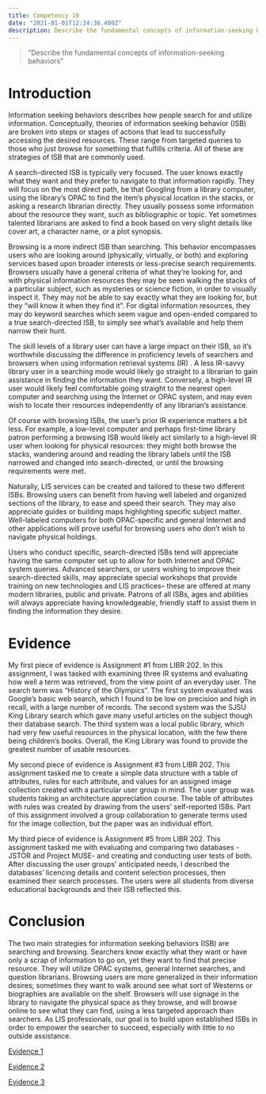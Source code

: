 ```yaml
---
title: Competency 10
date: "2021-01-01T12:24:36.480Z"
description: Describe the fundamental concepts of information-seeking behaviors
---
```


> “Describe the fundamental concepts of information-seeking behaviors”



# Introduction



Information seeking behaviors describes how people search for and utilize information. Conceptually, theories of information seeking behavior (ISB) are broken into steps or stages of actions that lead to successfully accessing the desired resources. These range from targeted queries to those who just browse for something that fulfills criteria. All of these are strategies of ISB that are commonly used.



A search-directed ISB is typically very focused. The user knows exactly what they want and they prefer to navigate to that information rapidly. They will focus on the most direct path, be that Googling from a library computer, using the library’s OPAC to find the item’s physical location in the stacks, or asking a research librarian directly. They usually possess some information about the resource they want, such as bibliographic or topic. Yet sometimes talented librarians are asked to find a book based on very slight details like cover art, a character name, or a plot synopsis.



Browsing is a more indirect ISB than searching. This behavior encompasses users who are looking around (physically, virtually, or both) and exploring services based upon broader interests or less-precise search requirements. Browsers usually have a general criteria of what they’re looking for, and with physical information resources they may be seen walking the stacks of a particular subject, such as mysteries or science fiction, in order to visually inspect it. They may not be able to say exactly what they are looking for, but they “will know it when they find it”. For digital information resources, they may do keyword searches which seem vague and open-ended compared to a true search-directed ISB, to simply see what’s available and help them narrow their hunt.



The skill levels of a library user can have a large impact on their ISB, so it’s worthwhile discussing the difference in proficiency levels of searchers and browsers when using information retrieval systems (IR) . A less IR-savvy library user in a searching mode would likely go straight to a librarian to gain assistance in finding the information they want. Conversely, a high-level IR user would likely feel comfortable going straight to the nearest open computer and searching using the Internet or OPAC system, and may even wish to locate their resources independently of any librarian’s assistance.



Of course with browsing ISBs, the user’s prior IR experience matters a bit less. For example, a low-level computer and perhaps first-time library patron performing a browsing ISB would likely act similarly to a high-level IR user when looking for physical resources: they might both browse the stacks, wandering around and reading the library labels until the ISB narrowed and changed into search-directed, or until the browsing requirements were met.



Naturally, LIS services can be created and tailored to these two different ISBs. Browsing users can benefit from having well labeled and organized sections of the library, to ease and speed their search. They may also appreciate guides or building maps highlighting specific subject matter. Well-labeled computers for both OPAC-specific and general Internet and other applications will prove useful for browsing users who don’t wish to navigate physical holdings.



Users who conduct specific, search-directed ISBs tend will appreciate having the same computer set up to allow for both Internet and OPAC system queries. Advanced searchers, or users wishing to improve their search-directed skills, may appreciate special workshops that provide training on new technologies and LIS practices– these are offered at many modern libraries, public and private. Patrons of all ISBs, ages and abilities will always appreciate having knowledgeable, friendly staff to assist them in finding the information they desire.



# Evidence



My first piece of evidence is Assignment #1 from LIBR 202. In this assignment, I was tasked with examining three IR systems and evaluating how well a term was retrieved, from the view point of an everyday user. The search term was “History of the Olympics”. The first system evaluated was Google’s basic web search, which I found to be low on precision and high in recall, with a large number of records. The second system was the SJSU King Library search which gave many useful articles on the subject though their database search. The third system was a local public library, which had very few useful resources in the physical location, with the few there being children’s books. Overall, the King Library was found to provide the greatest number of usable resources.



My second piece of evidence is Assignment #3 from LIBR 202. This assignment tasked me to create a simple data structure with a table of attributes, rules for each attribute, and values for an assigned image collection created with a particular user group in mind. The user group was students taking an architecture appreciation course. The table of attributes with rules was created by drawing from the users’ self-reported ISBs. Part of this assignment involved a group collaboration to generate terms used for the image collection, but the paper was an individual effort.



My third piece of evidence is Assignment #5 from LIBR 202. This assignment tasked me with evaluating and comparing two databases -JSTOR and Project MUSE- and creating and conducting user tests of both. After discussing the user groups’ anticipated needs, I described the databases’ licencing details and content selection processes, then examined their search processes. The users were all students from diverse educational backgrounds and their ISB reflected this.



# Conclusion



The two main strategies for information seeking behaviors (ISB) are searching and browsing. Searchers know exactly what they want or have only a scrap of information to go on, yet they want to find that precise resource. They will utilize OPAC systems, general Internet searches, and question librarians. Browsing users are more generalized in their information desires; sometimes they want to walk around see what sort of Westerns or biographies are available on the shelf. Browsers will use signage in the library to navigate the physical space as they browse, and will browse online to see what they can find, using a less targeted approach than searchers. As LIS professionals, our goal is to build upon established ISBs in order to empower the searcher to succeed, especially with little to no outside assistance.


[Evidence 1](202.Assign1.doc.pdf)

[Evidence 2](202.Assign3.doc.pdf)

[Evidence 3](202.Assign5.docx.pdf)

